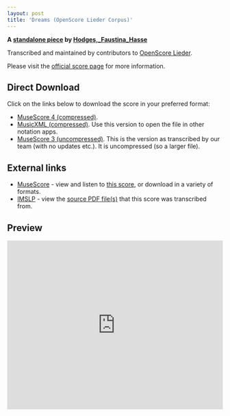 ```yaml
---
layout: post
title: 'Dreams (OpenScore Lieder Corpus)'
---
```


__A [standalone piece](https://fourscoreandmore.org/openscore/lieder/Hodges%2C_Faustina_Hasse/_/) by [Hodges,_Faustina_Hasse](https://fourscoreandmore.org/openscore/lieder/Hodges%2C_Faustina_Hasse)__

Transcribed and maintained by contributors to [OpenScore Lieder].

Please visit the [official score page] for more information.

[official score page]: https://musescore.com/openscore-lieder-corpus/scores/6631610
[OpenScore Lieder]: https://musescore.com/openscore-lieder-corpus

## Direct Download

Click on the links below to download the score in your preferred format:
- [MuseScore 4 (compressed)](https://fourscoreandmore.org/openscore/lieder/Hodges%2C_Faustina_Hasse/_/Dreams.mscz).
- [MusicXML (compressed)](https://fourscoreandmore.org/openscore/lieder/Hodges%2C_Faustina_Hasse/_/Dreams.mxl). Use this version to open the file in other notation apps.
- [MuseScore 3 (uncompressed)](https://raw.githubusercontent.com/OpenScore/Lieder/refs/heads/main/scores/Hodges%2C_Faustina_Hasse/_/Dreams/lc6631610.mscx). This is the version as transcribed by our team (with no updates etc.). It is uncompressed (so a larger file).

## External links

- [MuseScore] - view and listen to [this score][MuseScore], or download in a variety of formats.
- [IMSLP] - view the [source PDF file(s)][IMSLP] that this score was transcribed from.

[MuseScore]: https://musescore.com/score/6631610
[IMSLP]: https://imslp.org/wiki/Special:ReverseLookup/453689

## Preview

<iframe width="100%" height="394" src="https://musescore.com/openscore-lieder-corpus/scores/6631610/embed" frameborder="0" allowfullscreen allow="autoplay; fullscreen"></iframe>
